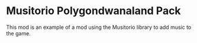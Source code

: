 # Musitorio Polygondwanaland Pack
This mod is an example of a mod using the Musitorio library to add music to the
game.
